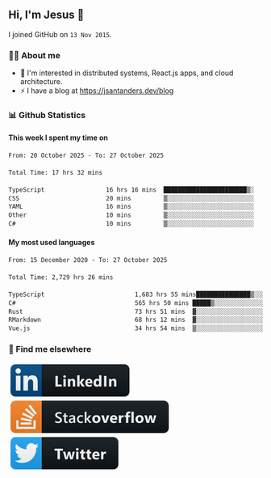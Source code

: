 ## Hi, I'm Jesus 👋

I joined GitHub on `13 Nov 2015`.

<!-- Talking about you -->

### 👨‍💻 About me

- 👦 I'm interested in distributed systems, React.js apps, and cloud architecture.
- ⚡️ I have a blog at <https://jsantanders.dev/blog>

### 📊 Github Statistics

#### This week I spent my time on

<!--START_SECTION:weekly-->

```txt
From: 20 October 2025 - To: 27 October 2025

Total Time: 17 hrs 32 mins

TypeScript                 16 hrs 16 mins  ███████████████████████▒░   92.80 %
CSS                        20 mins         ▒░░░░░░░░░░░░░░░░░░░░░░░░   01.99 %
YAML                       16 mins         ▒░░░░░░░░░░░░░░░░░░░░░░░░   01.58 %
Other                      10 mins         ▒░░░░░░░░░░░░░░░░░░░░░░░░   01.02 %
C#                         10 mins         ▒░░░░░░░░░░░░░░░░░░░░░░░░   00.99 %
```

<!--END_SECTION:weekly-->

#### My most used languages

<!--START_SECTION:alltime-->

```txt
From: 15 December 2020 - To: 27 October 2025

Total Time: 2,729 hrs 26 mins

TypeScript                         1,683 hrs 55 mins███████████████▒░░░░░░░░░   61.69 %
C#                                 565 hrs 50 mins █████▒░░░░░░░░░░░░░░░░░░░   20.73 %
Rust                               73 hrs 51 mins  ▓░░░░░░░░░░░░░░░░░░░░░░░░   02.71 %
RMarkdown                          68 hrs 12 mins  ▓░░░░░░░░░░░░░░░░░░░░░░░░   02.50 %
Vue.js                             34 hrs 54 mins  ▒░░░░░░░░░░░░░░░░░░░░░░░░   01.28 %
```

<!--END_SECTION:alltime-->

### 📢 Find me elsewhere

<p>
  <a target="_blank" href="https://linkedin.com/in/jsantanders">
    <img src="https://github.com/jsantanders/jsantanders/blob/master/img/linkedin.svg" alt="LinkedIn" style="vertical-align:top; margin:4px">
  </a>
  
  <a target="_blank" href="https://stackoverflow.com/users/7318331/jesus-santander">
    <img src="https://github.com/jsantanders/jsantanders/blob/master/img/stackoverflow.svg" alt="StackOverflow" style="vertical-align:top; margin:4px">
  </a>
  
  <a target="_blank" href="http://twitter.com/jsantanders">
    <img src="https://github.com/jsantanders/jsantanders/blob/master/img/twitter.svg" alt="Twitter" style="vertical-align:top; margin:4px">
  </a>
</p>

